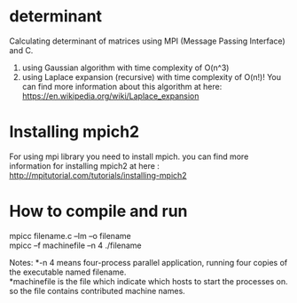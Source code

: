 # determinant
Calculating determinant of matrices using MPI (Message Passing Interface) and C.
1. using Gaussian algorithm with time complexity of O(n^3)
2. using Laplace expansion (recursive) with time complexity of O(n!)!
  You can find more information about this algorithm at here: https://en.wikipedia.org/wiki/Laplace_expansion

# Installing mpich2
For using mpi library you need to install mpich. you can find more information for installing mpich2 at here :
   http://mpitutorial.com/tutorials/installing-mpich2
   
# How to compile and run
mpicc filename.c –lm –o filename  
mpicc –f machinefile –n 4 ./filename  

Notes:
*-n 4 means four-process parallel application, running four copies of the executable named filename.  
*machinefile is the file which indicate which hosts to start the processes on. so the file contains contributed machine    names.
   

